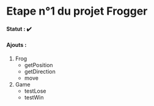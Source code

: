 # Etape n°1 du projet Frogger

#### Statut : :heavy_check_mark:

#### Ajouts :
1. Frog
    * getPosition
    * getDirection
    * move
2. Game
    * testLose
    * testWin